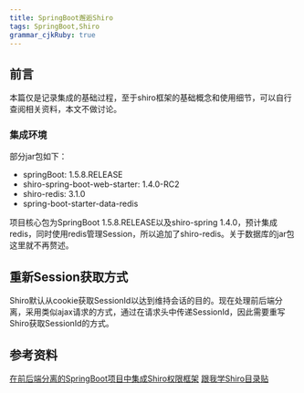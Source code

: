 ```yaml
---
title: SpringBoot邂逅Shiro
tags: SpringBoot,Shiro
grammar_cjkRuby: true
---
```

## 前言

本篇仅是记录集成的基础过程，至于shiro框架的基础概念和使用细节，可以自行查阅相关资料，本文不做讨论。

###  集成环境

部分jar包如下：
- springBoot: 1.5.8.RELEASE
- shiro-spring-boot-web-starter: 1.4.0-RC2
- shiro-redis: 3.1.0
- spring-boot-starter-data-redis

项目核心包为SpringBoot 1.5.8.RELEASE以及shiro-spring 1.4.0，预计集成redis，同时使用redis管理Session，所以追加了shiro-redis。关于数据库的jar包这里就不再赘述。

## 重新Session获取方式
Shiro默认从cookie获取SessionId以达到维持会话的目的。现在处理前后端分离，采用类似ajax请求的方式，通过在请求头中传递SessionId，因此需要重写Shiro获取SessionId的方式。


## 参考资料
[在前后端分离的SpringBoot项目中集成Shiro权限框架](https://blog.csdn.net/u013615903/article/details/78781166/)
[跟我学Shiro目录贴](http://jinnianshilongnian.iteye.com/blog/2018398)